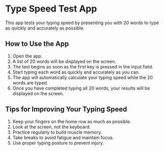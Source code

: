 # Type Speed Test App

This app tests your typing speed by presenting you with 20 words to type as quickly and accurately as possible.

## How to Use the App

1. Open the app. 
2. A list of 20 words will be displayed on the screen.
3. The test begins as soon as the first key is pressed in the input field. 
4. Start typing each word as quickly and accurately as you can.
5. The app will automatically calculate your typing speed while the 20 words are typed. 
6. Once you have completed typing all 20 words, your results will be displayed on the screen.

## Tips for Improving Your Typing Speed

1. Keep your fingers on the home row as much as possible.
2. Look at the screen, not the keyboard.
3. Practice regularly to build muscle memory.
4. Take breaks to avoid fatigue and maintain focus.
5. Use proper typing posture to prevent injury.


